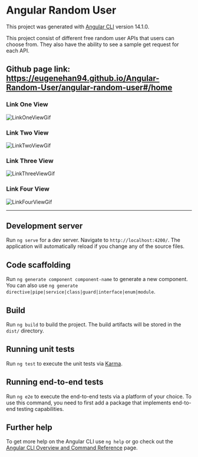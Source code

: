 # Angular Random User

This project was generated with [Angular CLI](https://github.com/angular/angular-cli) version 14.1.0.

This project consist of different free random user APIs that users can choose from. They also have the ability to see a sample get request for each API.

## Github page link: https://eugenehan94.github.io/Angular-Random-User/angular-random-user#/home

### Link One View
![LinkOneViewGif](https://user-images.githubusercontent.com/59939048/208579712-8b3d2103-a076-4383-be37-0b769485db4e.gif)

### Link Two View
![LinkTwoViewGif](https://user-images.githubusercontent.com/59939048/208579740-d2602026-f014-45c8-9a3b-940a4f5c10f5.gif)


### Link Three View
![LinkThreeViewGif](https://user-images.githubusercontent.com/59939048/208579801-a7739653-8234-46a0-91f3-290b658a83d4.gif)


### Link Four View
![LinkFourViewGif](https://user-images.githubusercontent.com/59939048/208579821-07910bfb-93a5-4193-a951-da2cbb0c62cd.gif)



-------------------------------------------------------------------------------------------------------------------------------------------------------

## Development server

Run `ng serve` for a dev server. Navigate to `http://localhost:4200/`. The application will automatically reload if you change any of the source files.

## Code scaffolding

Run `ng generate component component-name` to generate a new component. You can also use `ng generate directive|pipe|service|class|guard|interface|enum|module`.

## Build

Run `ng build` to build the project. The build artifacts will be stored in the `dist/` directory.

## Running unit tests

Run `ng test` to execute the unit tests via [Karma](https://karma-runner.github.io).

## Running end-to-end tests

Run `ng e2e` to execute the end-to-end tests via a platform of your choice. To use this command, you need to first add a package that implements end-to-end testing capabilities.

## Further help

To get more help on the Angular CLI use `ng help` or go check out the [Angular CLI Overview and Command Reference](https://angular.io/cli) page.
